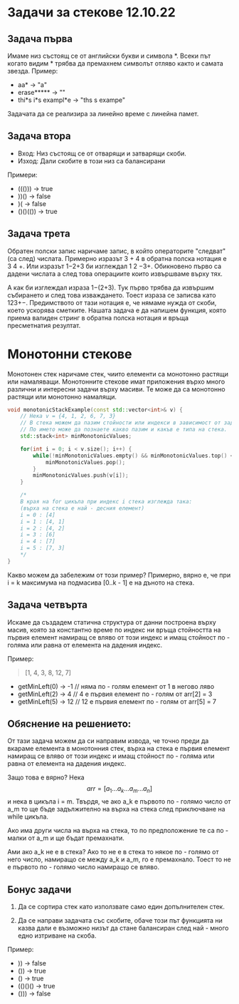 # Задачи за стекове 12.10.22

## Задача първа
Имаме низ състоящ се от английски букви и символа *. Всеки път когато видим * трябва да премахнем символът отляво както и самата звезда.
Пример:
* aa* -> "a"
* erase***** -> ""
* thi\*s i\*s exampl\*e -> "ths s exampe"

Задачата да се реализира за линейно време с линейна памет.
## Задача втора
* Вход: Низ състоящ се от отварящи и затварящи скоби.
* Изход: Дали скобите в този низ са балансирани

Примери: 
* ((())) -> true
* ))()   -> false
* )(     -> false
* ()()(()) -> true

## Задача трета
Обратен полски запис наричаме запис, в който операторите "следват" (са след) числата. Примерно изразът 3 + 4 в обратна полска нотация е 3 4 +. Или изразът 1−2+3 би изглеждал 1 2 −3+. Обикновено първо са дадени числата а след това операциите които извършваме върху тях. 

А как би изглеждал израза 1−(2+3). Тук първо трябва да извършим събирането и след това изваждането. Тоест израза се записва като 123+−. Предимството от тази нотация е, че нямаме нужда от скоби, което ускорява сметките. Нашата задача е да напишем функция, която приема валиден стринг в обратна полска нотация и връща пресметнатия резултат.


# Монотонни стекове
Монотонен стек наричаме стек, чиито елементи са монотонно растящи или намаляващи. Монотонните стекове имат приложения върхо много различни и интересни задачи върху масиви. Те може да са монотонно растящи или монотонно намалящи.

```cpp
void monotonicStackExample(const std::vector<int>& v) {
    // Нека v = {4, 1, 2, 6, 7, 3}
    // В стека можем да пазим стойности или индекси в зависимост от задачата. 
    // По името може да познаете какво пазим и какъв е типа на стека.
    std::stack<int> minMonotonicValues; 

    for(int i = 0; i < v.size(); i++) {
        while(!minMonotonicValues.empty() && minMonotonicValues.top() < v[i]) {
            minMonotonicValues.pop();
        }
        minMonotonicValues.push(v[i]);
    }

    /*
    В края на for цикъла при индекс i стека изглежда така:
    (върха на стека е най - десния елемент)
    i = 0 : [4]
    i = 1 : [4, 1]
    i = 2 : [4, 2]
    i = 3 : [6]
    i = 4 : [7]
    i = 5 : [7, 3]    
    */
}
```
Какво можем да забележим от този пример? Примерно, вярно е, че при i = k максимума на подмасива [0..k - 1] е на дъното на стека.

## Задача четвърта
Искаме да създадем статична структура от данни построена върху масив, която за константно време по индекс ни връща стойността на първия елемент намиращ се вляво от този индекс и имащ стойност по - голяма или равна от елемента на дадения индекс.

Пример:
> [1, 4, 3, 8, 12, 7]
* getMinLeft(0) -> -1 // няма по - голям елемент от 1 в негово ляво
* getMinLeft(2) -> 4  // 4 е първия елемент по - голям от arr[2] = 3
* getMinLeft(5) -> 12 // 12 е първия елемент по - голям от arr[5] = 7

## Обяснение на решението:
От тази задача можем да си направим извода, че точно преди да вкараме елемента в монотонния стек, върха на стека е първия елемент намиращ се вляво от този индекс и имащ стойност по - голяма или равна от елемента на дадения индекс.

Защо това е вярно?
Нека 
$$
arr = [a_1 \dots a_k \dots a_m \dots a_n]
$$
и нека в цикъла i = m. Твърдя, че ако a_k е първото по - голямо число от a_m то ще бъде задължително на върха на стека след приключване на while цикъла. 


Ако има други числа на върха на стека, то по предположение те са по - малки от a_m и ще бъдат премахнати.

Ами ако a_k не е в стека? Ако то не е в стека то някое по - голямо от него число, намиращо се между a_k и a_m, го е премахнало. Тоест то не е първото по - голямо число намиращо се вляво.

## Бонус задачи
1. Да се сортира стек като използвате само един допълнителен стек.

2. Да се направи задачата със скобите, обаче този път функцията ни казва дали е възможно низът да стане балансиран след най - много едно изтриване на скоба.

Пример:
* )) -> false
* ()) -> true
* () -> true
* (()()()  -> true
* ())) -> false